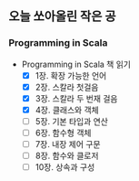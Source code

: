 ## 오늘 쏘아올린 작은 공

### Programming in Scala
- Programming in Scala 책 읽기
  - [X] 1장. 확장 가능한 언어
  - [X] 2장. 스칼라 첫걸음
  - [X] 3장. 스칼라 두 번재 걸음
  - [X] 4장. 클래스와 객체
  - [ ] 5장. 기본 타입과 연산
  - [ ] 6장. 함수형 객체
  - [ ] 7장. 내장 제어 구문
  - [ ] 8장. 함수와 클로저
  - [ ] 10장. 상속과 구성
